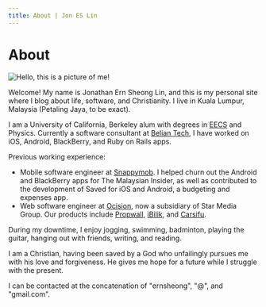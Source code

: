 ```yaml
---
title: About | Jon ES Lin
---
```


# About

<!--- Profile pic -->
<img src="/images/profile-pic.jpg" alt="Hello, this is a picture of me!" class="profile-image"/>

Welcome! My name is Jonathan Ern Sheong Lin, and this is my personal site where I blog about life, software, and Christianity.
I live in Kuala Lumpur, Malaysia (Petaling Jaya, to be exact).

I am a University of California, Berkeley alum with degrees in [EECS](http://www.eecs.berkeley.edu/) and Physics.
Currently a software consultant at [Belian Tech](http://beliantech.com), I have worked on iOS, Android, BlackBerry, and Ruby on Rails apps.

Previous working experience:

- Mobile software engineer at [Snappymob](https://www.snappymob.com). I helped churn out the Android and BlackBerry apps for The Malaysian Insider,
as well as contributed to the development of Saved for iOS and Android, a budgeting and expenses app.
- Web software engineer at [Ocision](http://www.ocision.com), now a subsidiary of Star Media Group. Our products include [Propwall](http:/propwall.com),
[iBilik](http://www.ibilik.com), and [Carsifu](http://www.carsifu.my).

During my downtime, I enjoy jogging, swimming, badminton, playing the guitar, hanging out with friends, writing, and reading.

I am a Christian, having been saved by a God who unfailingly pursues me with his love and forgiveness.
He gives me hope for a future while I struggle with the present.

I can be contacted at the concatenation of "ernsheong", "@", and "gmail.com".
